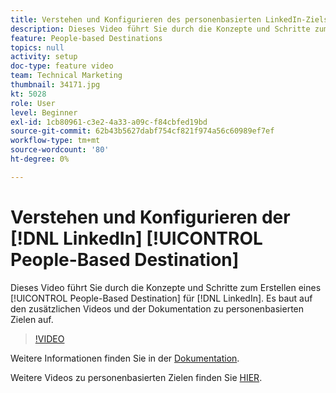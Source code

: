 ```yaml
---
title: Verstehen und Konfigurieren des personenbasierten LinkedIn-Ziels
description: Dieses Video führt Sie durch die Konzepte und Schritte zum Erstellen eines personenbasierten Ziels für LinkedIn. Es baut auf den zusätzlichen Videos und der Dokumentation zu personenbasierten Zielen auf.
feature: People-based Destinations
topics: null
activity: setup
doc-type: feature video
team: Technical Marketing
thumbnail: 34171.jpg
kt: 5028
role: User
level: Beginner
exl-id: 1cb80961-c3e2-4a33-a09c-f84cbfed19bd
source-git-commit: 62b43b5627dabf754cf821f974a56c60989ef7ef
workflow-type: tm+mt
source-wordcount: '80'
ht-degree: 0%

---
```


# Verstehen und Konfigurieren der [!DNL LinkedIn] [!UICONTROL People-Based Destination]

Dieses Video führt Sie durch die Konzepte und Schritte zum Erstellen eines [!UICONTROL People-Based Destination] für [!DNL LinkedIn]. Es baut auf den zusätzlichen Videos und der Dokumentation zu personenbasierten Zielen auf.

>[!VIDEO](https://video.tv.adobe.com/v/38429/?quality=12&captions=ger)

Weitere Informationen finden Sie in der [Dokumentation](https://experienceleague.adobe.com/docs/audience-manager/user-guide/features/destinations/people-based/people-based-destinations-overview.html?lang=de).

Weitere Videos zu personenbasierten Zielen finden Sie [HIER](https://adobe.ly/aamlearnpbd).
